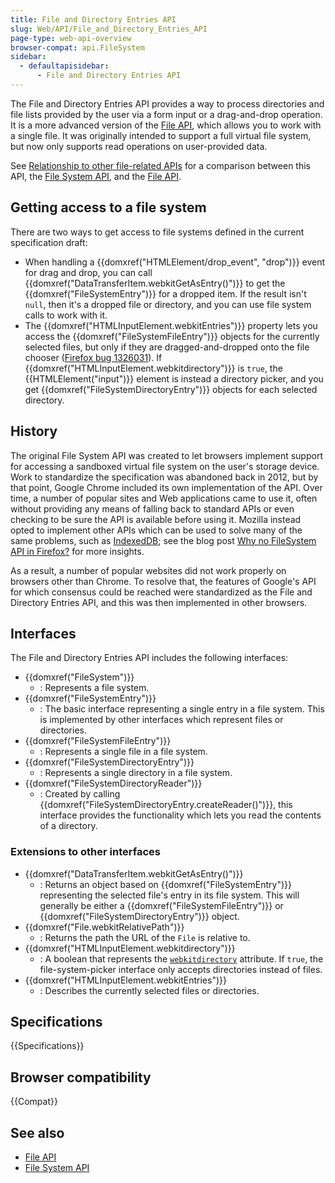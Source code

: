 ```yaml
---
title: File and Directory Entries API
slug: Web/API/File_and_Directory_Entries_API
page-type: web-api-overview
browser-compat: api.FileSystem
sidebar:
  - defaultapisidebar:
      - File and Directory Entries API
---
```


The File and Directory Entries API provides a way to process directories and file lists provided by the user via a form input or a drag-and-drop operation. It is a more advanced version of the [File API](/en-US/docs/Web/API/File), which allows you to work with a single file. It was originally intended to support a full virtual file system, but now only supports read operations on user-provided data.

See [Relationship to other file-related APIs](/en-US/docs/Web/API/File_API#relationship_to_other_file-related_apis) for a comparison between this API, the [File System API](/en-US/docs/Web/API/File_System_API), and the [File API](/en-US/docs/Web/API/File_API).

## Getting access to a file system

There are two ways to get access to file systems defined in the current specification draft:

- When handling a {{domxref("HTMLElement/drop_event", "drop")}} event for drag and drop, you can call {{domxref("DataTransferItem.webkitGetAsEntry()")}} to get the {{domxref("FileSystemEntry")}} for a dropped item. If the result isn't `null`, then it's a dropped file or directory, and you can use file system calls to work with it.
- The {{domxref("HTMLInputElement.webkitEntries")}} property lets you access the {{domxref("FileSystemFileEntry")}} objects for the currently selected files, but only if they are dragged-and-dropped onto the file chooser ([Firefox bug 1326031](https://bugzil.la/1326031)). If {{domxref("HTMLInputElement.webkitdirectory")}} is `true`, the {{HTMLElement("input")}} element is instead a directory picker, and you get {{domxref("FileSystemDirectoryEntry")}} objects for each selected directory.

## History

The original File System API was created to let browsers implement support for accessing a sandboxed virtual file system on the user's storage device. Work to standardize the specification was abandoned back in 2012, but by that point, Google Chrome included its own implementation of the API. Over time, a number of popular sites and Web applications came to use it, often without providing any means of falling back to standard APIs or even checking to be sure the API is available before using it. Mozilla instead opted to implement other APIs which can be used to solve many of the same problems, such as [IndexedDB](/en-US/docs/Web/API/IndexedDB_API); see the blog post [Why no FileSystem API in Firefox?](https://hacks.mozilla.org/2012/07/why-no-filesystem-api-in-firefox/) for more insights.

As a result, a number of popular websites did not work properly on browsers other than Chrome. To resolve that, the features of Google's API for which consensus could be reached were standardized as the File and Directory Entries API, and this was then implemented in other browsers.

## Interfaces

The File and Directory Entries API includes the following interfaces:

- {{domxref("FileSystem")}}
  - : Represents a file system.
- {{domxref("FileSystemEntry")}}
  - : The basic interface representing a single entry in a file system. This is implemented by other interfaces which represent files or directories.
- {{domxref("FileSystemFileEntry")}}
  - : Represents a single file in a file system.
- {{domxref("FileSystemDirectoryEntry")}}
  - : Represents a single directory in a file system.
- {{domxref("FileSystemDirectoryReader")}}
  - : Created by calling {{domxref("FileSystemDirectoryEntry.createReader()")}}, this interface provides the functionality which lets you read the contents of a directory.

### Extensions to other interfaces

- {{domxref("DataTransferItem.webkitGetAsEntry()")}}
  - : Returns an object based on {{domxref("FileSystemEntry")}} representing the selected file's entry in its file system. This will generally be either a {{domxref("FileSystemFileEntry")}} or {{domxref("FileSystemDirectoryEntry")}} object.
- {{domxref("File.webkitRelativePath")}}
  - : Returns the path the URL of the `File` is relative to.
- {{domxref("HTMLInputElement.webkitdirectory")}}
  - : A boolean that represents the [`webkitdirectory`](/en-US/docs/Web/HTML/Reference/Elements/input#webkitdirectory) attribute. If `true`, the file-system-picker interface only accepts directories instead of files.
- {{domxref("HTMLInputElement.webkitEntries")}}
  - : Describes the currently selected files or directories.

## Specifications

{{Specifications}}

## Browser compatibility

{{Compat}}

## See also

- [File API](/en-US/docs/Web/API/File_API)
- [File System API](/en-US/docs/Web/API/File_System_API)
